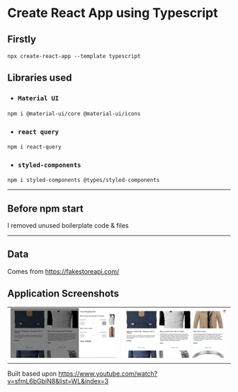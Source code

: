 # Create React App using Typescript
## Firstly
```
npx create-react-app --template typescript
```
## Libraries used
- ### `Material UI`
``` 
npm i @material-ui/core @material-ui/icons 
```
- ### `react query`
``` 
npm i react-query 
```
- ### `styled-components`
``` 
npm i styled-components @types/styled-components
```
---
## Before npm start
I removed unused boilerplate code & files 

---

## Data
Comes from https://fakestoreapi.com/

## Application Screenshots

|   |   |
| - | - |
| ![Application Preview](https://github.com/KhaledTaymour/react-shopping-cart-ts/blob/master/src/assets/screenshots/screenshot1.PNG?raw=true)  | ![Application Preview](https://github.com/KhaledTaymour/react-shopping-cart-ts/blob/master/src/assets/screenshots/screenshot2.PNG?raw=true)  |
|  |  |

Built based upon https://www.youtube.com/watch?v=sfmL6bGbiN8&list=WL&index=3
